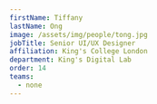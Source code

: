 ```yaml
---
firstName: Tiffany
lastName: Ong
image: /assets/img/people/tong.jpg
jobTitle: Senior UI/UX Designer
affiliation: King's College London
department: King's Digital Lab
order: 14
teams:
  - none
---
```

